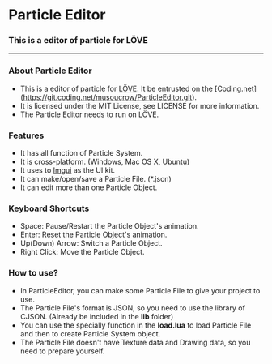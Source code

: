 # Particle Editor

### This is a editor of particle for LÖVE
---

### About Particle Editor

* This is a editor of particle for [LÖVE](https://love2d.org). It be entrusted on the [Coding.net] (https://git.coding.net/musoucrow/ParticleEditor.git).
* It is licensed under the MIT License, see LICENSE for more information.
* The Particle Editor needs to run on LÖVE.

### Features

* It has all function of Particle System.
* It is cross-platform. (Windows, Mac OS X, Ubuntu)
* It uses to [Imgui](https://github.com/slages/love-imgui.git) as the UI kit.
* It can make/open/save a Particle File. (*.json)
* It can edit more than one Particle Object.

### Keyboard Shortcuts

* Space: Pause/Restart the Particle Object's animation.
* Enter: Reset the Particle Object's animation.
* Up(Down) Arrow: Switch a Particle Object.
* Right Click: Move the Particle Object.

### How to use?
* In ParticleEditor, you can make some Particle File to give your project to use.
* The Particle File's format is JSON, so you need to use the library of CJSON. (Already be included in the **lib** folder)
* You can use the specially function in the **load.lua** to load Particle File and then to create Particle System object.
* The Particle File doesn't have Texture data and Drawing data, so you need to prepare yourself.
